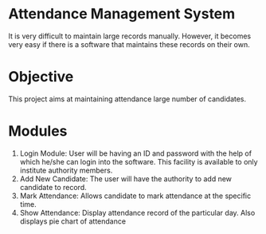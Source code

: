 # Attendance Management System
It is very difficult to maintain large records manually. However, it becomes very easy if there is a software that maintains these records on their own.
# Objective
This project aims at maintaining attendance large number of candidates.
# Modules
1. Login Module: User will be having an ID and password with the help of which he/she can login into the software. This facility is available to only institute authority members.
2. Add New Candidate: The user will have the authority to add new candidate to record.
3. Mark Attendance: Allows candidate to mark attendance at the specific time.
4. Show Attendance: Display attendance record of the particular day. Also displays pie chart of attendance

